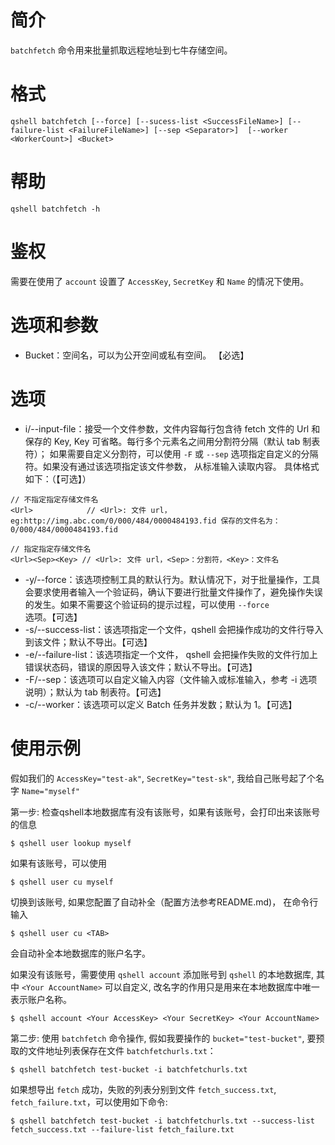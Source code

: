 # 简介
`batchfetch` 命令用来批量抓取远程地址到七牛存储空间。

# 格式
```
qshell batchfetch [--force] [--sucess-list <SuccessFileName>] [--failure-list <FailureFileName>] [--sep <Separator>]  [--worker <WorkerCount>] <Bucket>
```

# 帮助
```
qshell batchfetch -h
```

# 鉴权
需要在使用了 `account` 设置了 `AccessKey`, `SecretKey` 和 `Name` 的情况下使用。

# 选项和参数
- Bucket：空间名，可以为公开空间或私有空间。 【必选】

# 选项
- i/--input-file：接受一个文件参数，文件内容每行包含待 fetch 文件的 Url 和保存的 Key, Key 可省略。每行多个元素名之间用分割符分隔（默认 tab 制表符）； 如果需要自定义分割符，可以使用 `-F` 或 `--sep` 选项指定自定义的分隔符。如果没有通过该选项指定该文件参数， 从标准输入读取内容。 具体格式如下：（【可选】）
```
// 不指定指定存储文件名
<Url>            // <Url>: 文件 url，eg:http://img.abc.com/0/000/484/0000484193.fid 保存的文件名为：0/000/484/0000484193.fid

// 指定指定存储文件名
<Url><Sep><Key> // <Url>: 文件 url，<Sep>：分割符，<Key>：文件名
```
- -y/--force：该选项控制工具的默认行为。默认情况下，对于批量操作，工具会要求使用者输入一个验证码，确认下要进行批量文件操作了，避免操作失误的发生。如果不需要这个验证码的提示过程，可以使用 `--force` 选项。【可选】
- -s/--success-list：该选项指定一个文件，qshell 会把操作成功的文件行导入到该文件；默认不导出。【可选】
- -e/--failure-list：该选项指定一个文件， qshell 会把操作失败的文件行加上错误状态码，错误的原因导入该文件；默认不导出。【可选】
- -F/--sep：该选项可以自定义输入内容（文件输入或标准输入，参考 -i 选项说明）；默认为 tab 制表符。【可选】
- -c/--worker：该选项可以定义 Batch 任务并发数；默认为 1。【可选】

# 使用示例
假如我们的 `AccessKey="test-ak"`, `SecretKey="test-sk"`, 我给自己账号起了个名字 `Name="myself"`

第一步:
检查qshell本地数据库有没有该账号，如果有该账号，会打印出来该账号的信息
```
$ qshell user lookup myself
```

如果有该账号，可以使用
```
$ qshell user cu myself
```

切换到该账号, 如果您配置了自动补全（配置方法参考README.md)， 在命令行输入
```
$ qshell user cu <TAB>
```
会自动补全本地数据库的账户名字。

如果没有该账号，需要使用 `qshell account` 添加账号到 `qshell` 的本地数据库, 其中 `<Your AccountName>` 可以自定义, 改名字的作用只是用来在本地数据库中唯一表示账户名称。
```
$ qshell account <Your AccessKey> <Your SecretKey> <Your AccountName>
```

第二步:
使用 `batchfetch` 命令操作, 假如我要操作的 `bucket="test-bucket"`, 要预取的文件地址列表保存在文件 `batchfetchurls.txt`：
```
$ qshell batchfetch test-bucket -i batchfetchurls.txt
```

如果想导出 `fetch` 成功，失败的列表分别到文件 `fetch_success.txt`, `fetch_failure.txt`，可以使用如下命令:
```
$ qshell batchfetch test-bucket -i batchfetchurls.txt --success-list fetch_success.txt --failure-list fetch_failure.txt
```
